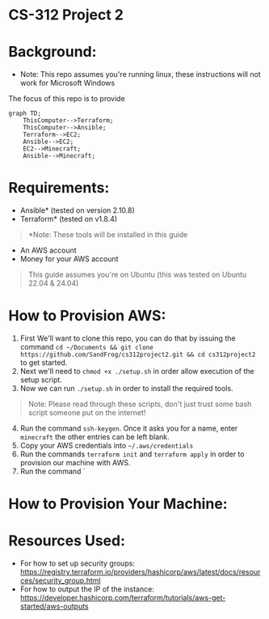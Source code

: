 # CS-312 Project 2
# Background:
- Note: This repo assumes you're running linux, these instructions will not work for Microsoft Windows

The focus of this repo is to provide 

```mermaid
graph TD;
    ThisComputer-->Terraform;
    ThisComputer-->Ansible;
    Terraform-->EC2;
    Ansible-->EC2;
    EC2-->Minecraft;
    Ansible-->Minecraft;
```

# Requirements:
- Ansible* (tested on version 2.10.8)
- Terraform* (tested on v1.8.4)

> *Note: These tools will be installed in this guide

- An AWS account
- Money for your AWS account

> This guide assumes you're on Ubuntu (this was tested on Ubuntu 22.04 & 24.04)

# How to Provision AWS:

1. First We'll want to clone this repo, you can do that by issuing the command `cd ~/Documents && git clone https://github.com/SandFrog/cs312project2.git && cd cs312project2` to get started.
2.  Next we'll need to `chmod +x ./setup.sh` in order allow execution of the setup script.
3. Now we can run `./setup.sh` in order to install the required tools.

> Note: Please read through these scripts, don't just trust some bash script someone put on the internet!

4. Run the command `ssh-keygen`. Once it asks you for a name, enter `minecraft` the other entries can be left blank.
5. Copy your AWS credentials into `~/.aws/credentials`
6. Run the commands `terraform init` and `terraform apply` in order to provision our machine with AWS.
7. Run the command `

# How to Provision Your Machine:
# Resources Used:
- For how to set up security groups: https://registry.terraform.io/providers/hashicorp/aws/latest/docs/resources/security_group.html
- For how to output the IP of the instance:
https://developer.hashicorp.com/terraform/tutorials/aws-get-started/aws-outputs